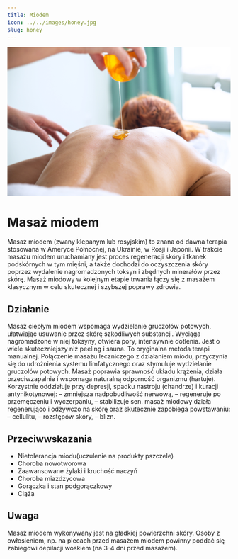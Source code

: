 ```yaml
---
title: Miodem
icon: ../../images/honey.jpg
slug: honey
---
```


![Zdjęcie masażu](../../images/honey.jpg)

# Masaż miodem

Masaż miodem (zwany klepanym lub rosyjskim) to znana od dawna terapia stosowana w Ameryce Północnej, na Ukrainie, w Rosji i Japonii. W trakcie masażu miodem uruchamiany jest proces regeneracji skóry i tkanek podskórnych w tym mięśni, a także dochodzi do oczyszczenia skóry poprzez wydalenie nagromadzonych toksyn i zbędnych minerałów przez skórę. Masaż miodowy w kolejnym etapie trwania łączy się z masażem klasycznym w celu skutecznej i szybszej poprawy zdrowia.

## Działanie

Masaż ciepłym miodem wspomaga wydzielanie gruczołów potowych, ułatwiając usuwanie przez skórę szkodliwych substancji. Wyciąga nagromadzone w niej toksyny, otwiera pory, intensywnie dotlenia. Jest o wiele skuteczniejszy niż peeling i sauna. To oryginalna metoda terapii manualnej. Połączenie masażu leczniczego z działaniem miodu, przyczynia się do udrożnienia systemu limfatycznego oraz stymuluje wydzielanie gruczołów potowych. Masaż poprawia sprawność układu krążenia, działa przeciwzapalnie i wspomaga naturalną odporność organizmu (hartuje). Korzystnie oddziałuje przy depresji, spadku nastroju (chandrze) i kuracji antynikotynowej: – zmniejsza nadpobudliwość nerwową, – regeneruje po przemęczeniu i wyczerpaniu, – stabilizuje sen. masaż miodowy działa regenerująco i odżywczo na skórę oraz skutecznie zapobiega powstawaniu: – cellulitu, – rozstępów skóry, – blizn.

## Przeciwwskazania

- Nietolerancja miodu(uczulenie na produkty pszczele)
- Choroba nowotworowa
- Zaawansowane żylaki i kruchość naczyń
- Choroba miażdżycowa
- Gorączka i stan podgorączkowy
- Ciąża

## Uwaga

Masaż miodem wykonywany jest na gładkiej powierzchni skóry. Osoby z owłosieniem, np. na plecach przed masażem miodem powinny poddać się zabiegowi depilacji woskiem (na 3-4 dni przed masażem).
